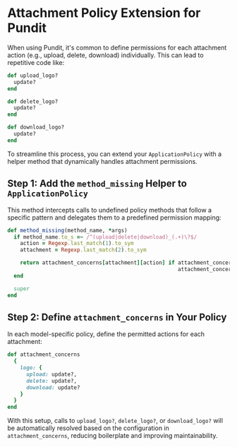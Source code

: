 # Attachment Policy Extension for Pundit

When using Pundit, it's common to define permissions for each attachment action (e.g., upload, delete, download) individually. This can lead to repetitive code like:

```ruby
def upload_logo?
  update?
end

def delete_logo?
  update?
end

def download_logo?
  update?
end
```

To streamline this process, you can extend your `ApplicationPolicy` with a helper method that dynamically handles attachment permissions.

## Step 1: Add the `method_missing` Helper to `ApplicationPolicy`

This method intercepts calls to undefined policy methods that follow a specific pattern and delegates them to a predefined permission mapping:

```ruby
def method_missing(method_name, *args)
  if method_name.to_s =~ /^(upload|delete|download)_(.+)\?$/
    action = Regexp.last_match(1).to_sym
    attachment = Regexp.last_match(2).to_sym

    return attachment_concerns[attachment][action] if attachment_concerns.key?(attachment) &&
                                                      attachment_concerns[attachment].key?(action)
  end

  super
end
```

## Step 2: Define `attachment_concerns` in Your Policy

In each model-specific policy, define the permitted actions for each attachment:

```ruby
def attachment_concerns
  {
    logo: {
      upload: update?,
      delete: update?,
      download: update?
    }
  }
end
```

With this setup, calls to `upload_logo?`, `delete_logo?`, or `download_logo?` will be automatically resolved based on the configuration in `attachment_concerns`, reducing boilerplate and improving maintainability.
